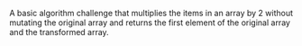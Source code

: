 A basic algorithm challenge that multiplies the items in an array by 2 without mutating the original array and returns the first element of the original array and the transformed array.
